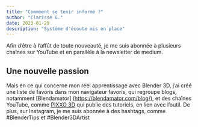 ```yaml
---
title: "Commment se tenir informé ?"
author: "Clarisse G."
date: 2023-01-29
description: "Système d'écoute mis en place"
---
```


Afin d’être à l’affût de toute nouveauté, je me suis abonnée à plusieurs chaînes sur YouTube et en parallèle à la newsletter de medium. 

## Une nouvelle passion
Mais en ce qui concerne mon réel apprentissage avec Blender 3D, j’ai créé une liste de favoris dans mon navigateur favoris, qui regroupe blogs, notamment [Blendamator] (https://blendamator.com/blog/), et des chaînes YouTube, comme [PIXXO 3D](https://www.youtube.com/@PIXXO3D/videos) qui publie des tutoriels, en lien avec l’outil. De plus, sur Instagram, je me suis abonnée à des hashtags, comme #BlenderTips et #Blender3DArtist
